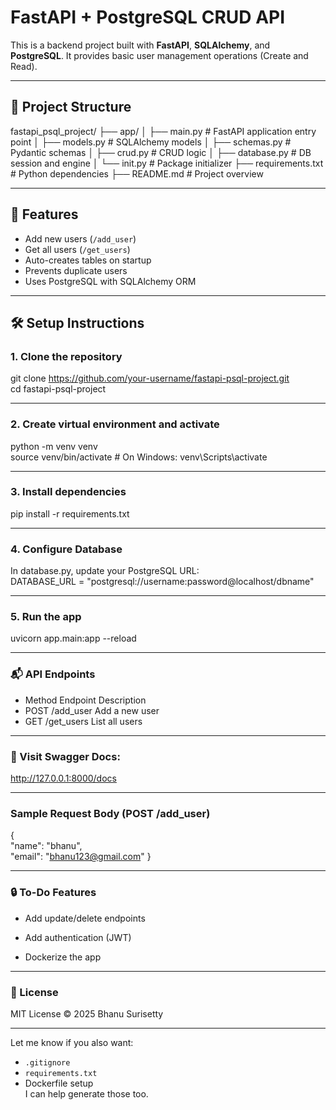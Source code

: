 # FastAPI + PostgreSQL CRUD API

This is a backend project built with **FastAPI**, **SQLAlchemy**, and **PostgreSQL**. It provides basic user management operations (Create and Read).

---
## 📁 Project Structure
fastapi_psql_project/
├── app/
│ ├── main.py # FastAPI application entry point
│ ├── models.py # SQLAlchemy models
│ ├── schemas.py # Pydantic schemas
│ ├── crud.py # CRUD logic
│ ├── database.py # DB session and engine
│ └── init.py # Package initializer
├── requirements.txt # Python dependencies
├── README.md # Project overview


---

## 🚀 Features

- Add new users (`/add_user`)
- Get all users (`/get_users`)
- Auto-creates tables on startup
- Prevents duplicate users
- Uses PostgreSQL with SQLAlchemy ORM

---

## 🛠 Setup Instructions

### 1. Clone the repository

git clone https://github.com/your-username/fastapi-psql-project.git  
cd fastapi-psql-project

---

### 2. Create virtual environment and activate

python -m venv venv  
source venv/bin/activate  # On Windows: venv\Scripts\activate

---

### 3. Install dependencies
pip install -r requirements.txt

---
### 4. Configure Database
In database.py, update your PostgreSQL URL:  
DATABASE_URL = "postgresql://username:password@localhost/dbname"

---

### 5. Run the app
uvicorn app.main:app --reload

---

### 📬 API Endpoints
- Method	Endpoint	Description
- POST	/add_user	Add a new user
- GET	/get_users	List all users
 ---
### 📘 Visit Swagger Docs:
http://127.0.0.1:8000/docs

---
### Sample Request Body (POST /add_user)
{  
  "name": "bhanu",  
  "email": "bhanu123@gmail.com"
}

---
### 🔒 To-Do Features
- Add update/delete endpoints

- Add authentication (JWT)

- Dockerize the app

---


### 📄 License
MIT License © 2025 Bhanu Surisetty

---

Let me know if you also want:

- `.gitignore`
- `requirements.txt`
- Dockerfile setup  
I can help generate those too.


